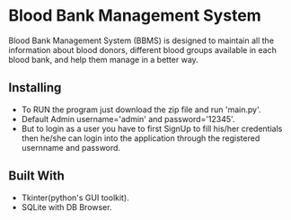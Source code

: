 # Blood Bank Management System

Blood Bank Management System (BBMS) is designed to maintain all the information about blood donors, different blood groups available in each blood bank, and help them manage in a better way.

## Installing

* To RUN the program just download the zip file and run 'main.py'.
* Default Admin username='admin' and password='12345'.
* But to login as a user you have to first SignUp to fill his/her credentials then he/she can login into the application through the registered usernname and password.

## Built With
 * Tkinter(python's GUI toolkit).
 * SQLite with DB Browser.

